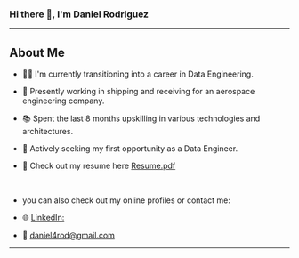### Hi there 👋, I'm Daniel Rodriguez

---

## About Me
- 👨‍💻 I'm currently transitioning into a career in Data Engineering.
- 🚀 Presently working in shipping and receiving for an aerospace engineering company.
- 📚 Spent the last 8 months upskilling in various technologies and architectures.
- 🌱 Actively seeking my first opportunity as a Data Engineer.
- 📄 Check out my resume here [Resume.pdf](https://github.com/danielde720/danielde720/files/13248940/Resume.pdf)



  <br>

- you can also check out my online profiles or contact me:

     
- 🌐  [LinkedIn:](https://www.linkedin.com/in/daniel-rodriguez-bb3540288)
- 📧  daniel4rod@gmail.com

---

